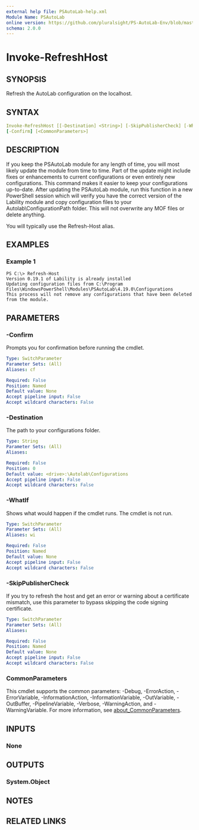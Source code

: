 ```yaml
---
external help file: PSAutoLab-help.xml
Module Name: PSAutoLab
online version: https://github.com/pluralsight/PS-AutoLab-Env/blob/master/docs/Invoke-RefreshHost.md
schema: 2.0.0
---
```


# Invoke-RefreshHost

## SYNOPSIS

Refresh the AutoLab configuration on the localhost.

## SYNTAX

```yaml
Invoke-RefreshHost [[-Destination] <String>] [-SkipPublisherCheck] [-WhatIf]
[-Confirm] [<CommonParameters>]
```

## DESCRIPTION

If you keep the PSAutoLab module for any length of time, you will most likely update the module from time to time. Part of the update might include fixes or enhancements to current configurations or even entirely new configurations. This command makes it easier to keep your configurations up-to-date. After updating the PSAutoLab module, run this function in a new PowerShell session which will verify you have the correct version of the Lability module and copy configuration files to your Autolab\ConfigurationPath folder. This will not overwrite any MOF files or delete anything.

You will typically use the Refresh-Host alias.

## EXAMPLES

### Example 1

```shell
PS C:\> Refresh-Host
Version 0.19.1 of Lability is already installed
Updating configuration files from C:\Program Files\WindowsPowerShell\Modules\PSAutoLab\4.19.0\Configurations
This process will not remove any configurations that have been deleted from the module.
```

## PARAMETERS

### -Confirm

Prompts you for confirmation before running the cmdlet.

```yaml
Type: SwitchParameter
Parameter Sets: (All)
Aliases: cf

Required: False
Position: Named
Default value: None
Accept pipeline input: False
Accept wildcard characters: False
```

### -Destination

The path to your configurations folder.

```yaml
Type: String
Parameter Sets: (All)
Aliases:

Required: False
Position: 0
Default value: <drive>:\Autolab\Configurations
Accept pipeline input: False
Accept wildcard characters: False
```

### -WhatIf

Shows what would happen if the cmdlet runs.
The cmdlet is not run.

```yaml
Type: SwitchParameter
Parameter Sets: (All)
Aliases: wi

Required: False
Position: Named
Default value: None
Accept pipeline input: False
Accept wildcard characters: False
```

### -SkipPublisherCheck

If you try to refresh the host and get an error or warning about a certificate mismatch, use this parameter to bypass skipping the code signing certificate.

```yaml
Type: SwitchParameter
Parameter Sets: (All)
Aliases:

Required: False
Position: Named
Default value: None
Accept pipeline input: False
Accept wildcard characters: False
```

### CommonParameters

This cmdlet supports the common parameters: -Debug, -ErrorAction, -ErrorVariable, -InformationAction, -InformationVariable, -OutVariable, -OutBuffer, -PipelineVariable, -Verbose, -WarningAction, and -WarningVariable. For more information, see [about_CommonParameters](http://go.microsoft.com/fwlink/?LinkID=113216).

## INPUTS

### None

## OUTPUTS

### System.Object

## NOTES

## RELATED LINKS
